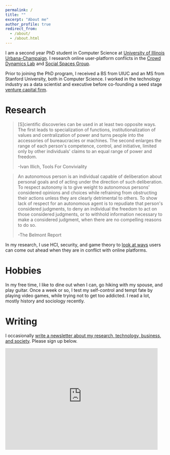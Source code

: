 ```yaml
---
permalink: /
title: ""
excerpt: "About me"
author_profile: true
redirect_from: 
  - /about/
  - /about.html
---
```





I am a second year PhD student in Computer Science at [University of Illinois Urbana-Champaign](https://cs.illinois.edu). I research online user-platform conflicts in the [Crowd Dynamics Lab](https://crowddynamicslab.github.io) and [Social Spaces Group](http://social.cs.uiuc.edu).

Prior to joining the PhD program, I received a BS from UIUC and an MS from Stanford University, both in Computer Science. I worked in the technology industry as a data scientist and executive before co-founding a seed stage [venture capital firm](https://www.refactor.com). 

Research
======
>[S]cientific discoveries can be used in at least two opposite ways. The first leads to specialization of functions, institutionalization of values and centralization of power and turns people into the accessories of bureaucracies or machines. The second enlarges the range of each person's competence, control, and initiative, limited only by other individuals' claims to an equal range of power and freedom. 
>
>-Ivan Illich, Tools For Conviviality

>An autonomous person is an individual capable of deliberation about personal goals and of acting under the direction of such deliberation. To respect autonomy is to give weight to autonomous persons' considered opinions and choices while refraining from obstructing their actions unless they are clearly detrimental to others. To show lack of respect for an autonomous agent is to repudiate that person's considered judgments, to deny an individual the freedom to act on those considered judgments, or to withhold information necessary to make a considered judgment, when there are no compelling reasons to do so.
>
>-The Belmont Report

In my research, I use HCI, security, and game theory to [look at ways](https://rickbarber.substack.com/p/adversarial-interaction) users can come out ahead when they are in conflict with online platforms. 


Hobbies
======
In my free time, I like to dine out when I can, go hiking with my spouse, and play guitar. Once a week or so, I test my self-control and tempt fate by playing video games, while trying not to get too addicted. I read a lot, mostly history and sociology recently. 

Writing
======
I occasionally [write a newsletter about my research, technology, business, and society](https://rickbarber.substack.com). Please sign up below.
<iframe width="480" height="320" src="https://rickbarber.substack.com/embed" frameborder="0" scrolling="no"></iframe>
